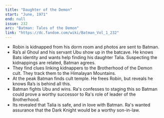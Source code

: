 ```yaml
---
title: "Daughter of the Demon"
start: "June, 1971"
end: null
issue: 232
arc: "Batman: Tales of the Demon"
link: "https://dc.fandom.com/wiki/Batman_Vol_1_232"
---
```


- Robin is kidnapped from his dorm room and photos are sent to Batman.
- Ra’s al Ghoul and his servant Ubu show up in the batcave. He knows Bats identity and wants help finding his daughter Talia. Suspecting the kidnappings are related, Batman agrees.
- They find clues linking kidnappers to the Brotherhood of the Demon cult. They track them to the Himalayan Mountains.
- At the peak Batman finds cult temple. He frees Robin, but reveals he knows Ra’s is behind all this.
- Batman fights Ubu and wins. Ra's confesses to staging this so Batman could prove a worthy successor to Ra's role of leader of the Brotherhood. 
- Its revealed that Talia is safe, and in love with Batman.  Ra's wanted assurance that the Dark Knight would be a worthy son-in-law.
